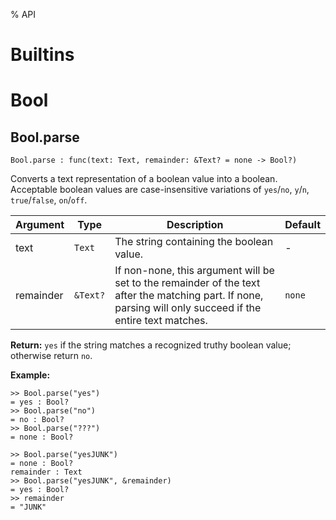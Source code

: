 % API

# Builtins

# Bool
## Bool.parse

```tomo
Bool.parse : func(text: Text, remainder: &Text? = none -> Bool?)
```

Converts a text representation of a boolean value into a boolean. Acceptable boolean values are case-insensitive variations of `yes`/`no`, `y`/`n`, `true`/`false`, `on`/`off`.

Argument | Type | Description | Default
---------|------|-------------|---------
text | `Text` | The string containing the boolean value.  | -
remainder | `&Text?` | If non-none, this argument will be set to the remainder of the text after the matching part. If none, parsing will only succeed if the entire text matches.  | `none`

**Return:** `yes` if the string matches a recognized truthy boolean value; otherwise return `no`.


**Example:**
```tomo
>> Bool.parse("yes")
= yes : Bool?
>> Bool.parse("no")
= no : Bool?
>> Bool.parse("???")
= none : Bool?

>> Bool.parse("yesJUNK")
= none : Bool?
remainder : Text
>> Bool.parse("yesJUNK", &remainder)
= yes : Bool?
>> remainder
= "JUNK"

```
